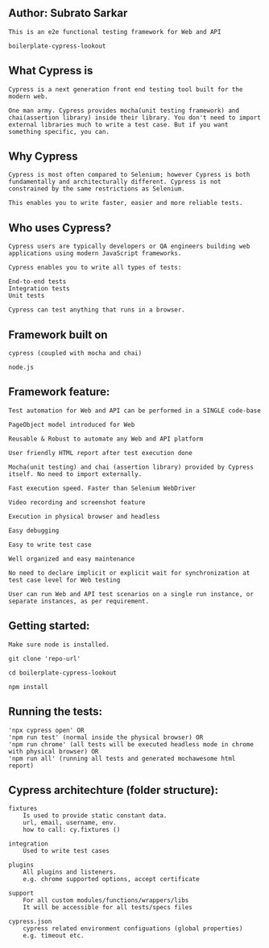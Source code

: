 Author: Subrato Sarkar
------------------------------
```
This is an e2e functional testing framework for Web and API

boilerplate-cypress-lookout

````

What Cypress is
---------------------------------
```
Cypress is a next generation front end testing tool built for the modern web.

One man army. Cypress provides mocha(unit testing framework) and chai(assertion library) inside their library. You don't need to import external libraries much to write a test case. But if you want something specific, you can.

```

Why Cypress
--------------------------------
```
Cypress is most often compared to Selenium; however Cypress is both fundamentally and architecturally different. Cypress is not constrained by the same restrictions as Selenium.

This enables you to write faster, easier and more reliable tests.

```

Who uses Cypress?
---------------------------------
```
Cypress users are typically developers or QA engineers building web applications using modern JavaScript frameworks.

Cypress enables you to write all types of tests:

End-to-end tests
Integration tests
Unit tests

Cypress can test anything that runs in a browser.

```

Framework built on
------------------------------
```
cypress (coupled with mocha and chai)

node.js

```

Framework feature:
---------------------------------
```
Test automation for Web and API can be performed in a SINGLE code-base

PageObject model introduced for Web

Reusable & Robust to automate any Web and API platform

User friendly HTML report after test execution done

Mocha(unit testing) and chai (assertion library) provided by Cypress itself. No need to import externally.

Fast execution speed. Faster than Selenium WebDriver

Video recording and screenshot feature

Execution in physical browser and headless

Easy debugging

Easy to write test case

Well organized and easy maintenance

No need to declare implicit or explicit wait for synchronization at test case level for Web testing

User can run Web and API test scenarios on a single run instance, or separate instances, as per requirement.

```

Getting started:
------------------------------
```
Make sure node is installed.

git clone 'repo-url'

cd boilerplate-cypress-lookout

npm install

```

Running the tests:
-------------------
```
'npx cypress open' OR 
'npm run test' (normal inside the physical browser) OR
'npm run chrome' (all tests will be executed headless mode in chrome with physical browser) OR
'npm run all' (running all tests and generated mochawesome html report)

```

Cypress architechture (folder structure):
-----------------------------------------
```
fixtures
    Is used to provide static constant data.
    url, email, username, env.
    how to call: cy.fixtures ()

integration
    Used to write test cases

plugins
    All plugins and listeners.
    e.g. chrome supported options, accept certificate

support
    For all custom modules/functions/wrappers/libs
    It will be accessible for all tests/specs files 

cypress.json
    cypress related environment configuations (global properties)
    e.g. timeout etc.

```